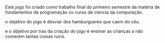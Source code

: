 Este jogo foi criado como trabalho final do primeiro semestre da matéria de fundamentos de programação co curso de ciencia da computação.

o objetivo do jogo é desviar dos hamburgueres que caem do céu.

e o objetivo por tras da criação do jogo é ensinar as crianças a não comerem tantas coisas ruins.